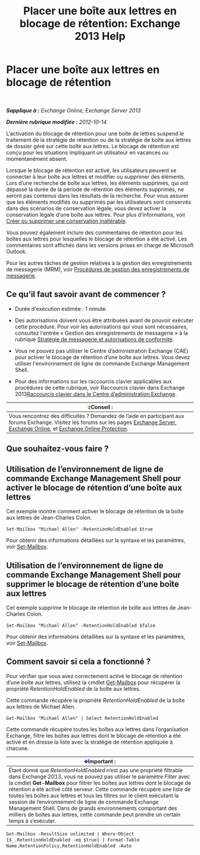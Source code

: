 ﻿---
title: 'Placer une boîte aux lettres en blocage de rétention: Exchange 2013 Help'
TOCTitle: Placer une boîte aux lettres en blocage de rétention
ms:assetid: 2baac4a7-3402-4142-bfb3-1649a950e677
ms:mtpsurl: https://technet.microsoft.com/fr-fr/library/Dd335168(v=EXCHG.150)
ms:contentKeyID: 50477724
ms.date: 04/24/2018
mtps_version: v=EXCHG.150
ms.translationtype: HT
---

# Placer une boîte aux lettres en blocage de rétention

 

_**Sapplique à :** Exchange Online, Exchange Server 2013_

_**Dernière rubrique modifiée :** 2012-10-14_

L’activation du blocage de rétention pour une boîte de lettres suspend le traitement de la stratégie de rétention ou de la stratégie de boîte aux lettres de dossier géré sur cette boîte aux lettres. Le blocage de rétention est conçu pour les situations impliquant un utilisateur en vacances ou momentanément absent.

Lorsque le blocage de rétention est activé, les utilisateurs peuvent se connecter à leur boîte aux lettres et modifier ou supprimer des éléments. Lors d’une recherche de boîte aux lettres, les éléments supprimés, qui ont dépassé la durée de la période de rétention des éléments supprimés, ne seront pas contenus dans les résultats de la recherche. Pour vous assurer que les éléments modifiés ou supprimés par les utilisateurs sont conservés dans des scénarios de conservation légale, vous devez activer la conservation légale d’une boîte aux lettres. Pour plus d’informations, voir [Créer ou supprimer une conservation inaltérable](create-or-remove-an-in-place-hold-exchange-2013-help.md).

Vous pouvez également inclure des commentaires de rétention pour les boîtes aux lettres pour lesquelles le blocage de rétention a été activé. Les commentaires sont affichés dans les versions prises en charge de Microsoft Outlook.

Pour les autres tâches de gestion relatives à la gestion des enregistrements de messagerie (MRM), voir [Procédures de gestion des enregistrements de messagerie](messaging-records-management-procedures-exchange-2013-help.md).

## Ce qu’il faut savoir avant de commencer ?

  - Durée d'exécution estimée : 1 minute.

  - Des autorisations doivent vous être attribuées avant de pouvoir exécuter cette procédure. Pour voir les autorisations qui vous sont nécessaires, consultez l'entrée « Gestion des enregistrements de messagerie » à la rubrique [Stratégie de messagerie et autorisations de conformité](messaging-policy-and-compliance-permissions-exchange-2013-help.md).

  - Vous ne pouvez pas utiliser le Centre d’administration Exchange (CAE) pour activer le blocage de rétention d’une boîte aux lettres. Vous devez utiliser l'environnement de ligne de commande Exchange Management Shell.

  - Pour des informations sur les raccourcis clavier applicables aux procédures de cette rubrique, voir Raccourcis clavier dans Exchange 2013[Raccourcis clavier dans le Centre d’administration Exchange](keyboard-shortcuts-in-the-exchange-admin-center-exchange-online-protection-help.md).

<table>
<thead>
<tr class="header">
<th><img src="images/Bb125224.tip(EXCHG.150).gif" title="Conseil" alt="Conseil" />Conseil :</th>
</tr>
</thead>
<tbody>
<tr class="odd">
<td>Vous rencontrez des difficultés ? Demandez de l’aide en participant aux forums Exchange. Visitez les forums sur les pages <a href="https://go.microsoft.com/fwlink/p/?linkid=60612">Exchange Server</a>, <a href="https://go.microsoft.com/fwlink/p/?linkid=267542">Exchange Online</a>, et <a href="https://go.microsoft.com/fwlink/p/?linkid=285351">Exchange Online Protection</a>.</td>
</tr>
</tbody>
</table>


## Que souhaitez-vous faire ?

## Utilisation de l’environnement de ligne de commande Exchange Management Shell pour activer le blocage de rétention d’une boîte aux lettres

Cet exemple montre comment activer le blocage de rétention de la boîte aux lettres de Jean-Charles Colon.

    Set-Mailbox "Michael Allen" -RetentionHoldEnabled $true

Pour obtenir des informations détaillées sur la syntaxe et les paramètres, voir [Set-Mailbox](https://technet.microsoft.com/fr-fr/library/bb123981\(v=exchg.150\)).

## Utilisation de l’environnement de ligne de commande Exchange Management Shell pour supprimer le blocage de rétention d’une boîte aux lettres

Cet exemple supprime le blocage de rétention de boîte aux lettres de Jean-Charles Colon.

    Set-Mailbox "Michael Allen" -RetentionHoldEnabled $false

Pour obtenir des informations détaillées sur la syntaxe et les paramètres, voir [Set-Mailbox](https://technet.microsoft.com/fr-fr/library/bb123981\(v=exchg.150\)).

## Comment savoir si cela a fonctionné ?

Pour vérifier que vous avez correctement activé le blocage de rétention d’une boîte aux lettres, utilisez la cmdlet [Get-Mailbox](https://technet.microsoft.com/fr-fr/library/bb123685\(v=exchg.150\)) pour récupérer la propriété *RetentionHoldEnabled* de la boîte aux lettres.

Cette commande récupère la propriété *RetentionHoldEnabled* de la boîte aux lettres de Michael Allen.

    Get-Mailbox "Michael Allen" | Select RetentionHoldEnabled

Cette commande récupère toutes les boîtes aux lettres dans l’organisation Exchange, filtre les boîtes aux lettres dont le blocage de rétention a été activé et en dresse la liste avec la stratégie de rétention appliquée à chacune.

<table>
<thead>
<tr class="header">
<th><img src="images/JJ159813.important(EXCHG.150).gif" title="Important" alt="Important" />Important :</th>
</tr>
</thead>
<tbody>
<tr class="odd">
<td>Étant donné que <em>RetentionHoldEnabled</em> n’est pas une propriété filtrable dans Exchange 2013, vous ne pouvez pas utiliser le paramètre <em>Filter</em> avec la cmdlet <strong>Get-Mailbox</strong> pour filtrer les boîtes aux lettres dont le blocage de rétention a été activé côté serveur. Cette commande récupère une liste de toutes les boîtes aux lettres et tous les filtres sur le client exécutant la session de l’environnement de ligne de commande Exchange Management Shell. Dans de grands environnements comportant des milliers de boîtes aux lettres, cette commande peut prendre un certain temps à s’exécuter.</td>
</tr>
</tbody>
</table>


    Get-Mailbox -ResultSize unlimited | Where-Object {$_.RetentionHoldEnabled -eq $true} | Format-Table Name,RetentionPolicy,RetentionHoldEnabled -Auto

